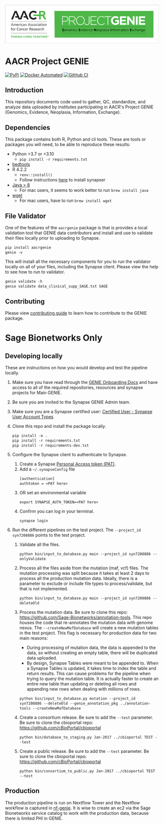 ![genie banner](https://raw.githubusercontent.com/Sage-Bionetworks/Genie/master/genie_banner.png)

# AACR Project GENIE

[![PyPi](https://img.shields.io/pypi/v/aacrgenie.svg?style=for-the-badge&label=PyPi&logo=PyPi)](https://pypi.org/project/aacrgenie)
[![Docker Automated](https://img.shields.io/docker/automated/sagebionetworks/genie.svg?style=for-the-badge&logo=docker)](https://hub.docker.com/r/sagebionetworks/genie)
[![GitHub CI](https://img.shields.io/github/actions/workflow/status/Sage-Bionetworks/Genie/ci.yml?branch=develop&style=for-the-badge&logo=github)](https://github.com/Sage-Bionetworks/Genie)


## Introduction

This repository documents code used to gather, QC, standardize, and analyze data uploaded by institutes participating in AACR's Project GENIE (Genomics, Evidence, Neoplasia, Information, Exchange).

## Dependencies

This package contains both R, Python and cli tools.  These are tools or packages you will need, to be able to reproduce these results:
- Python >3.7 or <3.10
    - `pip install -r requirements.txt`
- [bedtools](https://bedtools.readthedocs.io/en/latest/content/installation.html)
- R 4.2.2
    - `renv::install()`
    - Follow instructions [here](https://r-docs.synapse.org/#note-for-windows-and-mac-users) to install synapser
- [Java > 8](https://www.java.com/en/download/)
    - For mac users, it seems to work better to run `brew install java`
- [wget](https://www.gnu.org/software/wget/)
    - For mac users, have to run `brew install wget`

## File Validator

One of the features of the `aacrgenie` package is that is provides a local validation tool that GENIE data contributors and install and use to validate their files locally prior to uploading to Synapse.

```
pip install aacrgenie
genie -v
```

This will install all the necessary components for you to run the validator locally on all of your files, including the Synapse client.  Please view the help to see how to run to validator.

```
genie validate -h
genie validate data_clinical_supp_SAGE.txt SAGE
```



## Contributing

Please view [contributing guide](CONTRIBUTING.md) to learn how to contribute to the GENIE package.


# Sage Bionetworks Only

## Developing locally

These are instructions on how you would develop and test the pipeline locally.

1. Make sure you have read through the [GENIE Onboarding Docs](https://sagebionetworks.jira.com/wiki/spaces/APGD/pages/2163344270/Onboarding) and have access to all of the required repositories, resources and synapse projects for Main GENIE.
1. Be sure you are invited to the Synapse GENIE Admin team.
1. Make sure you are a Synapse certified user: [Certified User - Synapse User Account Types](https://help.synapse.org/docs/Synapse-User-Account-Types.2007072795.html#SynapseUserAccountTypes-CertifiedUser)
1. Clone this repo and install the package locally.

    ```
    pip install -e .
    pip install -r requirements.txt
    pip install -r requirements-dev.txt
    ```

1. Configure the Synapse client to authenticate to Synapse.
    1. Create a Synapse [Personal Access token (PAT)](https://help.synapse.org/docs/Managing-Your-Account.2055405596.html#ManagingYourAccount-PersonalAccessTokens).
    1. Add a `~/.synapseConfig` file
        ```
        [authentication]
        authtoken = <PAT here>
        ```
    1. OR set an environmental variable
        ```
        export SYNAPSE_AUTH_TOKEN=<PAT here>
        ```
    1. Confirm you can log in your terminal.
        ```shell
        synapse login
        ```

1. Run the different pipelines on the test project.  The `--project_id syn7208886` points to the test project.

    1. Validate all the files.

        ```
        python bin/input_to_database.py main --project_id syn7208886 --onlyValidate
        ```

    1. Process all the files aside from the mutation (maf, vcf) files.  The mutation processing was split because it takes at least 2 days to process all the production mutation data.  Ideally, there is a parameter to exclude or include file types to process/validate, but that is not implemented.

        ```
        python bin/input_to_database.py main --project_id syn7208886 --deleteOld
        ```

    1. Process the mutation data.  Be sure to clone this repo: https://github.com/Sage-Bionetworks/annotation-tools.  This repo houses the code that re-annotates the mutation data with genome nexus.  The `--createNewMafDatabase` will create a new mutation tables in the test project.  This flag is necessary for production data for two main reasons:
        * During processing of mutation data, the data is appended to the data, so without creating an empty table, there will be duplicated data uploaded.
        * By design, Synapse Tables were meant to be appended to.  When a Synapse Tables is updated, it takes time to index the table and return results. This can cause problems for the pipeline when trying to query the mutation table.  It is actually faster to create an entire new table than updating or deleting all rows and appending new rows when dealing with millions of rows.

        ```
        python bin/input_to_database.py mutation --project_id syn7208886 --deleteOld --genie_annotation_pkg ../annotation-tools --createNewMafDatabase
        ```

    1. Create a consortium release.  Be sure to add the `--test` parameter. Be sure to clone the cbioportal repo: https://github.com/cBioPortal/cbioportal

        ```
        python bin/database_to_staging.py Jan-2017 ../cbioportal TEST --test
        ```

    1. Create a public release.  Be sure to add the `--test` parameter.  Be sure to clone the cbioportal repo: https://github.com/cBioPortal/cbioportal

        ```
        python bin/consortium_to_public.py Jan-2017 ../cbioportal TEST --test
        ```

## Production

The production pipeline is run on Nextflow Tower and the Nextflow workflow is captured in [nf-genie](https://github.com/Sage-Bionetworks-Workflows/nf-genie).  It is wise to create an ec2 via the Sage Bionetworks service catalog to work with the production data, because there is limited PHI in GENIE.
